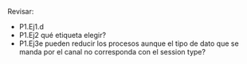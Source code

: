 Revisar:
- P1.Ej1.d
- P1.Ej2 qué etiqueta elegir?
- P1.Ej3e pueden reducir los procesos aunque el tipo de dato que se manda por el canal no corresponda con el session type?

